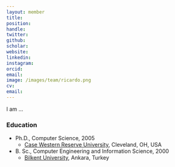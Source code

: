 ```yaml
---
layout: member
title: 
position: 
handle: 
twitter:
github: 
scholar: 
website: 
linkedin: 
instagram:
orcid: 
email: 
image: /images/team/ricardo.png
cv: 
email: 
---
```


I am ...

### Education

- Ph.D., Computer Science, 2005
  - [Case Western Reserve University](https://engineering.case.edu/computer-and-data-sciences), Cleveland, OH, USA
- B. Sc., Computer Engineering and Information Science, 2000
  - [Bilkent University](http://www.cs.bilkent.edu.tr/), Ankara, Turkey



